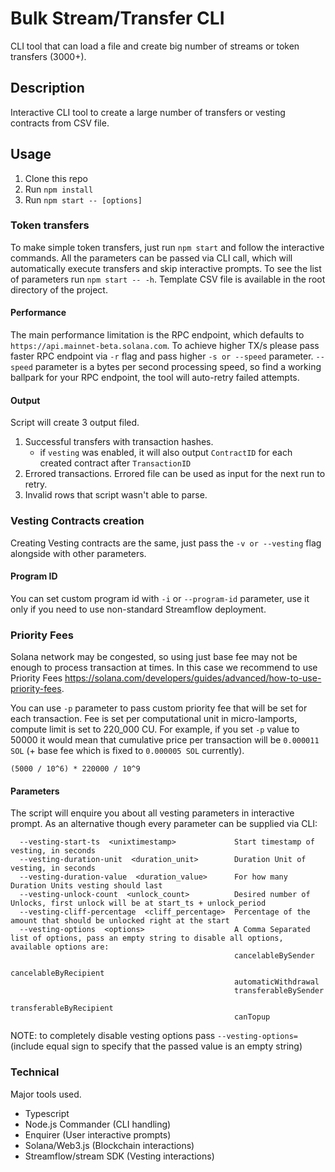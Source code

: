 # Bulk Stream/Transfer CLI

CLI tool that can load a file and create big number of streams or token transfers (3000+).

## Description

Interactive CLI tool to create a large number of transfers or vesting contracts from CSV file.

## Usage

1. Clone this repo
2. Run `npm install`
3. Run `npm start -- [options]`

### Token transfers

To make simple token transfers, just run `npm start` and follow the interactive commands.
All the parameters can be passed via CLI call, which will automatically execute transfers and skip interactive prompts.
To see the list of parameters run `npm start -- -h`.
Template CSV file is available in the root directory of the project.

#### Performance

The main performance limitation is the RPC endpoint, which defaults to `https://api.mainnet-beta.solana.com`.
To achieve higher TX/s please pass faster RPC endpoint via `-r` flag and pass higher `-s or --speed` parameter.
`--speed` parameter is a bytes per second processing speed, so find a working ballpark for your RPC endpoint, the tool will auto-retry failed attempts.

#### Output

Script will create 3 output filed.

1. Successful transfers with transaction hashes.
   - if `vesting` was enabled, it will also output `ContractID` for each created contract after `TransactionID`
2. Errored transactions. Errored file can be used as input for the next run to retry.
3. Invalid rows that script wasn't able to parse.

### Vesting Contracts creation

Creating Vesting contracts are the same, just pass the `-v or --vesting` flag alongside with other parameters.

#### Program ID

You can set custom program id with `-i` or `--program-id` parameter, use it only if you need to use non-standard Streamflow deployment.

### Priority Fees

Solana network may be congested, so using just base fee may not be enough to process transaction at times. In this case we recommend to use Priority Fees https://solana.com/developers/guides/advanced/how-to-use-priority-fees.

You can use `-p` parameter to pass custom priority fee that will be set for each transaction. Fee is set per computational unit in micro-lamports, compute limit is set to 220_000 CU. For example, if you set `-p` value to 50000 it would mean that cumulative price per transaction will be `0.000011 SOL` (+ base fee which is fixed to `0.000005 SOL` currently).

```
(5000 / 10^6) * 220000 / 10^9
```

#### Parameters

The script will enquire you about all vesting parameters in interactive prompt. As an alternative though every parameter can be supplied via CLI:

```
  --vesting-start-ts  <unixtimestamp>             Start timestamp of vesting, in seconds
  --vesting-duration-unit  <duration_unit>        Duration Unit of vesting, in seconds
  --vesting-duration-value  <duration_value>      For how many Duration Units vesting should last
  --vesting-unlock-count  <unlock_count>          Desired number of Unlocks, first unlock will be at start_ts + unlock_period
  --vesting-cliff-percentage  <cliff_percentage>  Percentage of the amount that should be unlocked right at the start
  --vesting-options  <options>                    A Comma Separated list of options, pass an empty string to disable all options, available options are:
                                                  cancelableBySender
                                                  cancelableByRecipient
                                                  automaticWithdrawal
                                                  transferableBySender
                                                  transferableByRecipient
                                                  canTopup
```

NOTE: to completely disable vesting options pass `--vesting-options=` (include equal sign to specify that the passed value is an empty string)

### Technical

Major tools used.

- Typescript
- Node.js Commander (CLI handling)
- Enquirer (User interactive prompts)
- Solana/Web3.js (Blockchain interactions)
- Streamflow/stream SDK (Vesting interactions)
